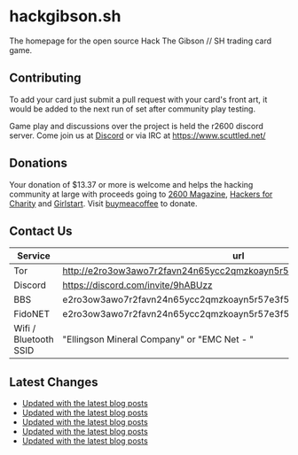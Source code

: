# hackgibson.sh
The homepage for the open source Hack The Gibson // SH trading card game.


## Contributing

To add your card just submit a pull request with your card's front art, it would be added to the next run of set after community play testing.

Game play and discussions over the project is held the r2600 discord server. Come join us at [Discord](https://discord.com/invite/9hABUzz) or via IRC at https://www.scuttled.net/


## Donations

Your donation of $13.37 or more is welcome and helps the hacking community at large with proceeds going to [2600 Magazine](https://2600.com/), [Hackers for Charity](https://hackersforcharity.org) and [Girlstart](https://girlstart.org).  Visit [buymeacoffee](https://www.buymeacoffee.com/hackgibson.sh) to donate.


## Contact Us

Service | url
-|-
Tor | http://e2ro3ow3awo7r2favn24n65ycc2qmzkoayn5r57e3f56nvjwdcgg32ad.onion
Discord | https://discord.com/invite/9hABUzz
BBS | e2ro3ow3awo7r2favn24n65ycc2qmzkoayn5r57e3f56nvjwdcgg32ad.onion:23
FidoNET | e2ro3ow3awo7r2favn24n65ycc2qmzkoayn5r57e3f56nvjwdcgg32ad.onion:24554
Wifi / Bluetooth SSID | "Ellingson Mineral Company" or "EMC Net - <fidonet address>"

## Latest Changes
<!-- BLOG-POST-LIST:START -->
- [Updated with the latest blog posts](https://github.com/DFW2600/hackgibson.sh/commit/48244da228dc9a318181f6e768cb2eefaf5fe33c)
- [Updated with the latest blog posts](https://github.com/DFW2600/hackgibson.sh/commit/504451036b5ef1775e8e9cc05fa819b679390e2d)
- [Updated with the latest blog posts](https://github.com/DFW2600/hackgibson.sh/commit/54797519f5ebbfb9be3f0a2759995b3a7f223a1c)
- [Updated with the latest blog posts](https://github.com/DFW2600/hackgibson.sh/commit/44b806c2bd20efe577e09c71b997170a8b69720b)
- [Updated with the latest blog posts](https://github.com/DFW2600/hackgibson.sh/commit/b1859c1b471342bfc8d94818fa2d0a8b67825d0d)
<!-- BLOG-POST-LIST:END -->
